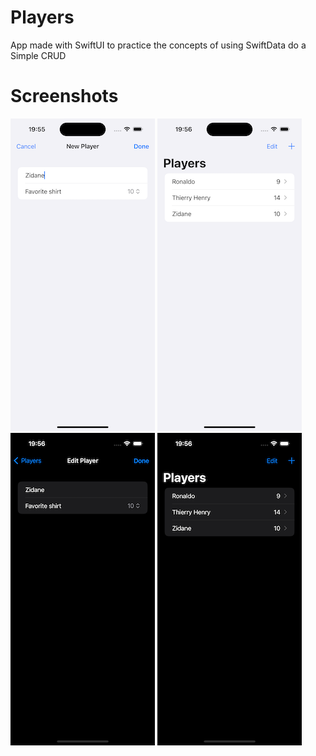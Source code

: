 # Players

App made with SwiftUI to practice the concepts of using SwiftData do a Simple CRUD

# Screenshots

![1](/screenshots/1.png)
![2](/screenshots/2.png)
![3](/screenshots/3.png)
![4](/screenshots/4.png)
